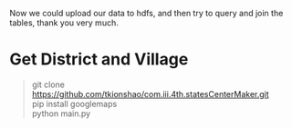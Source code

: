 Now we could upload our data to hdfs, and then try to query and join the tables, thank you very much.
# Get District and Village
>git clone https://github.com/tkionshao/com.iii.4th.statesCenterMaker.git<br>
>pip install googlemaps<br>
>python main.py<br>
